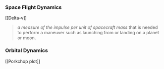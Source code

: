
### Space Flight Dynamics
[[Delta-v]]
> _a measure of the impulse per unit of spacecraft mass_ that is needed to perform a maneuver such as launching from or landing on a planet or moon.



### Orbital Dynamics
[[Porkchop plot]]

